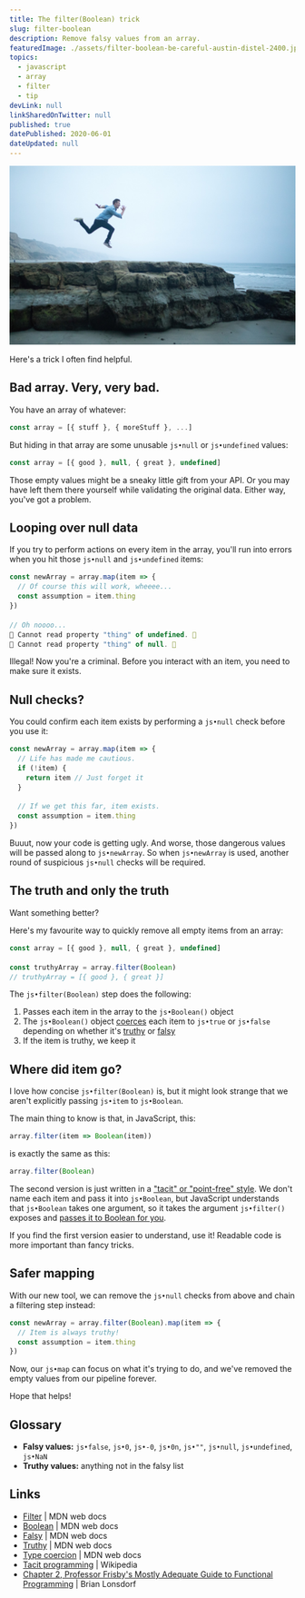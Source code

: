 ```yaml
---
title: The filter(Boolean) trick
slug: filter-boolean
description: Remove falsy values from an array.
featuredImage: ./assets/filter-boolean-be-careful-austin-distel-2400.jpg
topics:
  - javascript
  - array
  - filter
  - tip
devLink: null
linkSharedOnTwitter: null
published: true
datePublished: 2020-06-01
dateUpdated: null
---
```


![A sign in the woods reading "Be Careful".](./assets/filter-boolean-be-careful-austin-distel-2400.jpg 'Photo by Austin Distel')

Here's a trick I often find helpful.

## Bad array. Very, very bad.

You have an array of whatever:

```js
const array = [{ stuff }, { moreStuff }, ...]
```

But hiding in that array are some unusable `js•null` or `js•undefined` values:

```js
const array = [{ good }, null, { great }, undefined]
```

Those empty values might be a sneaky little gift from your API. Or you may have left them there yourself while validating the original data. Either way, you've got a problem.

## Looping over null data

If you try to perform actions on every item in the array, you'll run into errors when you hit those `js•null` and `js•undefined` items:

```js
const newArray = array.map(item => {
  // Of course this will work, wheeee...
  const assumption = item.thing
})

// Oh noooo...
🚨 Cannot read property "thing" of undefined. 🚨
🚨 Cannot read property "thing" of null. 🚨
```

Illegal! Now you're a criminal. Before you interact with an item, you need to make sure it exists.

## Null checks?

You could confirm each item exists by performing a `js•null` check before you use it:

```js
const newArray = array.map(item => {
  // Life has made me cautious.
  if (!item) {
    return item // Just forget it
  }

  // If we get this far, item exists.
  const assumption = item.thing
})
```

Buuut, now your code is getting ugly. And worse, those dangerous values will be passed along to `js•newArray`. So when `js•newArray` is used, another round of suspicious `js•null` checks will be required.

## The truth and only the truth

Want something better?

Here's my favourite way to quickly remove all empty items from an array:

```js
const array = [{ good }, null, { great }, undefined]

const truthyArray = array.filter(Boolean)
// truthyArray = [{ good }, { great }]
```

The `js•filter(Boolean)` step does the following:

1. Passes each item in the array to the `js•Boolean()` object
2. The `js•Boolean()` object [coerces](https://developer.mozilla.org/en-US/docs/Glossary/Type_coercion) each item to `js•true` or `js•false` depending on whether it's [truthy](https://developer.mozilla.org/en-US/docs/Glossary/Truthy) or [falsy](https://developer.mozilla.org/en-US/docs/Glossary/Falsy)
3. If the item is truthy, we keep it

## Where did item go?

I love how concise `js•filter(Boolean)` is, but it might look strange that we aren't explicitly passing `js•item` to `js•Boolean`.

The main thing to know is that, in JavaScript, this:

```js
array.filter(item => Boolean(item))
```

is exactly the same as this:

```js
array.filter(Boolean)
```

The second version is just written in a ["tacit" or "point-free" style](https://en.wikipedia.org/wiki/Tacit_programming). We don't name each item and pass it into `js•Boolean`, but JavaScript understands that `js•Boolean` takes one argument, so it takes the argument `js•filter()` exposes and [passes it to Boolean for you](https://mostly-adequate.gitbooks.io/mostly-adequate-guide/ch02.html).

If you find the first version easier to understand, use it! Readable code is more important than fancy tricks.

## Safer mapping

With our new tool, we can remove the `js•null` checks from above and chain a filtering step instead:

```js
const newArray = array.filter(Boolean).map(item => {
  // Item is always truthy!
  const assumption = item.thing
})
```

Now, our `js•map` can focus on what it's trying to do, and we've removed the empty values from our pipeline forever.

Hope that helps!

## Glossary

- **Falsy values:** `js•false`, `js•0`, `js•-0`, `js•0n`, `js•""`, `js•null`, `js•undefined`, `js•NaN`
- **Truthy values:** anything not in the falsy list

## Links

- [Filter](https://developer.mozilla.org/en-US/docs/Web/JavaScript/Reference/Global_Objects/Array/filter) | MDN web docs
- [Boolean](https://developer.mozilla.org/en-US/docs/Web/JavaScript/Reference/Global_Objects/Boolean) | MDN web docs
- [Falsy](https://developer.mozilla.org/en-US/docs/Glossary/Falsy) | MDN web docs
- [Truthy](https://developer.mozilla.org/en-US/docs/Glossary/Truthy) | MDN web docs
- [Type coercion](https://developer.mozilla.org/en-US/docs/Glossary/Type_coercion) | MDN web docs
- [Tacit programming](https://en.wikipedia.org/wiki/Tacit_programming) | Wikipedia
- [Chapter 2, Professor Frisby's Mostly Adequate Guide to Functional Programming](https://mostly-adequate.gitbooks.io/mostly-adequate-guide/ch02.html) | Brian Lonsdorf
